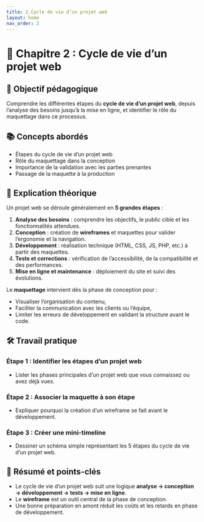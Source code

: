 ```yaml
---
title: 2.Cycle de vie d’un projet web
layout: home
nav_order: 2
---
```


# 📘 Chapitre 2 : Cycle de vie d’un projet web

## 🎯 Objectif pédagogique  
Comprendre les différentes étapes du **cycle de vie d’un projet web**, depuis l’analyse des besoins jusqu’à la mise en ligne, et identifier le rôle du maquettage dans ce processus.

## 📚 Concepts abordés  
- Étapes du cycle de vie d’un projet web  
- Rôle du maquettage dans la conception  
- Importance de la validation avec les parties prenantes  
- Passage de la maquette à la production

## 🧠 Explication théorique  
Un projet web se déroule généralement en **5 grandes étapes** :  
1. **Analyse des besoins** : comprendre les objectifs, le public cible et les fonctionnalités attendues.  
2. **Conception** : création de **wireframes** et maquettes pour valider l’ergonomie et la navigation.  
3. **Développement** : réalisation technique (HTML, CSS, JS, PHP, etc.) à partir des maquettes.  
4. **Tests et corrections** : vérification de l’accessibilité, de la compatibilité et des performances.  
5. **Mise en ligne et maintenance** : déploiement du site et suivi des évolutions.  

Le **maquettage** intervient dès la phase de conception pour :  
- Visualiser l’organisation du contenu,  
- Faciliter la communication avec les clients ou l’équipe,  
- Limiter les erreurs de développement en validant la structure avant le code.

## 🛠 Travail pratique  
### Étape 1 : Identifier les étapes d’un projet web  
- Lister les phases principales d’un projet web que vous connaissez ou avez déjà vues.  

### Étape 2 : Associer la maquette à son étape  
- Expliquer pourquoi la création d’un wireframe se fait avant le développement.

### Étape 3 : Créer une mini-timeline  
- Dessiner un schéma simple représentant les 5 étapes du cycle de vie d’un projet web.

## 🧾 Résumé et points-clés  
- Le cycle de vie d’un projet web suit une logique **analyse → conception → développement → tests → mise en ligne**.  
- Le **wireframe** est un outil central de la phase de conception.  
- Une bonne préparation en amont réduit les coûts et les retards en phase de développement.

